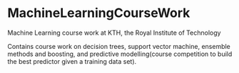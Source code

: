 # MachineLearningCourseWork
Machine Learning course work at KTH, the Royal Institute of Technology

Contains course work on decision trees, support vector machine, ensemble methods and boosting, and predictive modelling(course competition to build the best predictor given a training data set).
